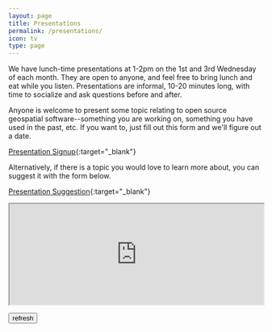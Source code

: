 ```yaml
---
layout: page
title: Presentations
permalink: /presentations/
icon: tv
type: page
---
```


We have lunch-time presentations at 1-2pm on the 1st and 3rd Wednesday of each month. They are open to anyone, and feel free to bring lunch and eat while you listen. Presentations are informal, 10-20 minutes long, with time to socialize and ask questions before and after.

Anyone is welcome to present some topic relating to open source geospatial software--something you are working on, something you have used in the past, etc. If you want to, just fill out this form and we'll figure out a date.

[Presentation Signup](https://forms.gle/dKjcLWRzbwkfYVFz9){:target="_blank"}

Alternatively, if there is a topic you would love to learn more about, you can suggest it with the form below.

[Presentation Suggestion](https://forms.gle/ycK9bXo1nc3MY1vE7){:target="_blank"}

<iframe id="suggestion_form" src="https://docs.google.com/spreadsheets/d/e/2PACX-1vRs8NA7ke2yiwXr4NCaPCY0jEQxrky6eln5dsXkesk4C3zHE6obMfRXixnr3MsDUDuowSSX1Iu-o_EV/pubhtml?widget=true&amp;headers=false" width="100%" height="200px"></iframe>

<button id="refreshform" onClick="document.getElementById('suggestion_form').src = document.getElementById('suggestion_form').src;">refresh</button>

<!--
<iframe src="https://calendar.google.com/calendar/embed?src=el3pu7f0ajeb30upeat0v6ef6k%40group.calendar.google.com&ctz=America%2FChicago" style="border: 0" width="800" height="600" frameborder="0" scrolling="no"></iframe>
-->
